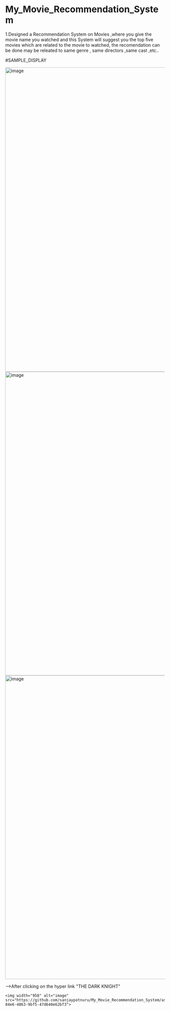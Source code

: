 # My_Movie_Recommendation_System

1.Designed a Recommendation System on Movies ,where you give the movie name you watched and this System will suggest you the top five movies which are related to the movie to watched, the recomendation can be done may be releated to same genre , same directors ,same cast ,etc..


#SAMPLE_DISPLAY

<img width="959" alt="image" src="https://github.com/sanjaypotnuru/My_Movie_Recommendation_System/assets/105508197/c69091fe-4d1d-4b30-b19b-7aba320e536e">

<img width="957" alt="image" src="https://github.com/sanjaypotnuru/My_Movie_Recommendation_System/assets/105508197/b32619d4-8d5e-4ca6-8c2d-5854ad903a44">

<img width="957" alt="image" src="https://github.com/sanjaypotnuru/My_Movie_Recommendation_System/assets/105508197/f4b446b3-aeb2-4650-a929-eec37fd14868">

-->After clicking on the hyper link "THE DARK KNIGHT"
    
    <img width="958" alt="image" src="https://github.com/sanjaypotnuru/My_Movie_Recommendation_System/assets/105508197/d1e09a5a-84e6-4863-9bf5-47d640e62bf3">

